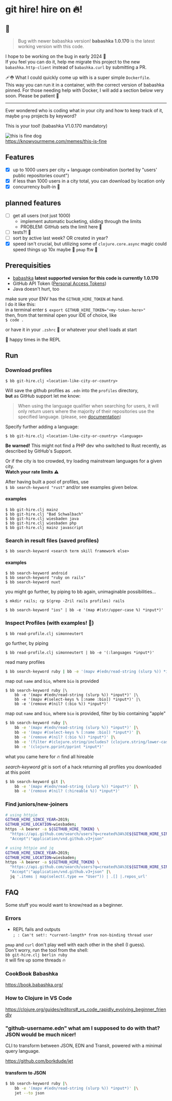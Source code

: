 # git hire! hire on 🔥!

## 🚨 <!-- omit in toc -->

> Bug with newer babashka version! 
> **babashka 1.0.170** is the latest working version with this code.

I hope to be working on the bug in early 2024 🤞  
If you feel you can do it, help me migrate this project to the new `babashka.http-client` instead of `babashka.curl` by submitting a PR.  

🩹⛑️ What I could quickly come up with is a super simple `Dockerfile`.  
This way you can run it in a container, with the correct version of babashka pinned.
For those needing help with Docker, I will add a section below very soon. Please be patient 🙏

---

Ever wondered who is coding what in your city and how to keep track of it, maybe `grep` projects by keyword?

This is your tool! (babashka V1.0.170 mandatory)

![this is fine dog](https://i.kym-cdn.com/entries/icons/mobile/000/018/012/this_is_fine.jpg)  
https://knowyourmeme.com/memes/this-is-fine

## Features

- [x] up to 1000 users per city + language combination (sorted by "users' public repositories count")
- [x] if less than 1000 users in a city total, you can download by location only
- [x] concurrency built-in 🚀

## planned features

- [ ] get all users (not just 1000)
  - implement automatic bucketing, sliding through the limits
  - PROBLEM: GitHub sets the limit here 🥴
- [ ] tests?! 🧌
- [ ] sort by active last week? OR created in year?
- [x] speed isn't crucial, but utilizing some of `clojure.core.async` magic could speed things up 10x maybe :thinking: `pmap` ftw 🎉

## Prerequisities

- [babashka](https://www.babashka.org) **latest supported version for this code is currently 1.0.170**
- GitHub API Token ([Personal Access Tokens](https://docs.github.com/en/rest/guides/getting-started-with-the-rest-api#using-personal-access-tokens))
- Java doesn't hurt, too

make sure your ENV has the `GITHUB_HIRE_TOKEN` at hand.  
I do it like this:  
in a terminal enter `$ export GITHUB_HIRE_TOKEN="<my-token-here>"`  
then, from that terminal open your IDE of choice, like  
`$ code .`

or have it in your `.zshrc` 🤗 or whatever your shell loads at start

🥳 happy times in the REPL

## Run

### Download profiles

`$ bb git-hire.clj <location-like-city-or-country>`  

Will save the github profiles as `.edn` into the `profiles` directory,  
**but** as GitHub support let me know:  
> When using the language qualifier when searching for users, it will only return users where the majority of their repositories use the specified language. (please, see [documentation](https://docs.github.com/en/search-github/searching-on-github/searching-users#search-by-repository-language))

Specify further adding a language:

`$ bb git-hire.clj <location-like-city-or-country> <language>`

**Be warned!** This might not find a PHP dev who switched to Rust recently, as described by GitHub's Support.

Or if the city is too crowded, try loading mainstream languages for a given city.  
**Watch your rate limits ⚠️**

After having built a pool of profiles, use  
`$ bb search-keyword "rust"` and/or see examples given below.

#### examples

`$ bb git-hire.clj mainz`  
`$ bb git-hire.clj "Bad Schwalbach"`  
`$ bb git-hire.clj wiesbaden java`  
`$ bb git-hire.clj wiesbaden php`  
`$ bb git-hire.clj mainz javascript`

### Search in result files (saved profiles)

`$ bb search-keyword <search term skill framework else>`

#### examples

`$ bb search-keyword android`  
`$ bb search-keyword "ruby on rails"`  
`$ bb search-keyword nuxt`

you might go further, by piping to bb again, unimaginable possibilities...

`$ mkdir rails; cp $(grep -Zril rails profiles) rails`

`$ bb search-keyword "ios" | bb -e '(map #(str/upper-case %) *input*)'`

### Inspect Profiles (with examples! 🤯)

`$ bb read-profile.clj simonneutert`

go further, by piping

`$ bb read-profile.clj simonneutert | bb -e '(:languages *input*)'`

read many profiles

```bash
$ bb search-keyword ruby | bb -e '(mapv #(edn/read-string (slurp %)) *input*)'
```

map out `name` and `bio`, where `bio` is provided

```
$ bb search-keyword ruby |\
    bb -e '(mapv #(edn/read-string (slurp %)) *input*)' |\
    bb -e '(mapv #(select-keys % [:name :bio]) *input*)' |\
    bb -e '(remove #(nil? (:bio %)) *input*)'
```

map out `name` and `bio`, where `bio` is provided, filter by bio containing "apple"


```bash
$ bb search-keyword ruby |\
    bb -e '(mapv #(edn/read-string (slurp %)) *input*)' |\
    bb -e '(mapv #(select-keys % [:name :bio]) *input*)' |\
    bb -e '(remove #(nil? (:bio %)) *input*)' |\
    bb -e '(filter #(clojure.string/includes? (clojure.string/lower-case (:bio %)) "apple") *input*)' |\
    bb -e '(clojure.pprint/pprint *input*)'
```

what you came here for 🔥 find all hireable

*search-keyword git* is sort of a hack returning all profiles you downloaded at this point

```bash
$ bb search-keyword git |\
    bb -e '(mapv #(edn/read-string (slurp %)) *input*)' |\
    bb -e '(remove #(nil? (:hireable %)) *input*)'
```

### Find juniors/new-joiners

```bash
# using httpie
GITHUB_HIRE_SINCE_YEAR=2019;
GITHUB_HIRE_LOCATION=wiesbaden;
https -A bearer -a ${GITHUB_HIRE_TOKEN} \
  "https://api.github.com/search/users?q=created%3A%3E${GITHUB_HIRE_SINCE_YEAR}-01-01+location%3A${GITHUB_HIRE_LOCATION}+repos%3A%3E1&type=Users" \
  "Accept":"application/vnd.github.v3+json"
```

```bash
# using httpie and jq
GITHUB_HIRE_SINCE_YEAR=2019;
GITHUB_HIRE_LOCATION=wiesbaden;
https -A bearer -a ${GITHUB_HIRE_TOKEN} \
  "https://api.github.com/search/users?q=created%3A%3E${GITHUB_HIRE_SINCE_YEAR}-01-01+location%3A${GITHUB_HIRE_LOCATION}+repos%3A%3E1&type=Users" \
  "Accept":"application/vnd.github.v3+json" |\
  jq '.items | map(select(.type == "User")) | .[] |.repos_url'
```


## FAQ

Some stuff you would want to know/read as a beginner.

### Errors

- REPL fails and outputs  
  `; : Can't set!: *current-length* from non-binding thread user `

`pmap` and `curl` don't play well with each other in the shell (I guess).  
Don't worry, run the tool from the shell:  
`bb git-hire.clj berlin ruby`  
it will fire up some threads 🔥

### CookBook Babashka

https://book.babashka.org/

### How to Clojure in VS Code

https://clojure.org/guides/editors#_vs_code_rapidly_evolving_beginner_friendly

### "github-username.edn" what am I supposed to do with that? JSON would be much nicer!

CLI to transform between JSON, EDN and Transit, powered with a minimal query language.

https://github.com/borkdude/jet

#### transform to JSON

```bash 
$ bb search-keyword ruby |\
    bb -e '(mapv #(edn/read-string (slurp %)) *input*)' |\
    jet --to json
```
